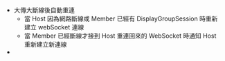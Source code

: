 - 大傳大斷線後自動重連
	- 當 Host 因為網路斷線或 Member 已經有 DisplayGroupSession 時重新建立 webSocket 連線
	- 當 Member 已經斷線才接到 Host 重連回來的 WebSocket 時通知 Host 重新建立新連線
-